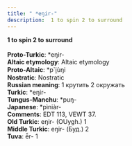 ```yaml
---
title: " *eŋir-"
description:  1 to spin 2 to surround
---
```

<strong> 1 to spin 2 to surround</strong><br><br>
<strong>Proto-Turkic</strong>:  *eŋir-<br>
<strong>Altaic etymology</strong>:  Altaic etymology<br>
<strong> Proto-Altaic</strong>:  *p`i̯ùŋi<br>
<strong>Nostratic</strong>:  Nostratic<br>
<strong>Russian meaning</strong>:  1 крутить 2 окружать<br>
<strong>Turkic</strong>:  *eŋir-<br>
<strong>Tungus-Manchu</strong>:  *puŋ-<br>
<strong>Japanese</strong>:  *pìniàr-<br>
<strong>Comments</strong>:  EDT 113, VEWT 37.<br>
<strong>Old Turkic</strong>:  eŋir- (OUygh.) 1<br>
<strong>Middle Turkic</strong>:  eŋir- (Буд.) 2<br>
<strong>Tuva</strong>:  ē̃r- 1<br>


